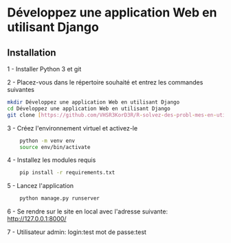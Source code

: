 # Développez une application Web en utilisant Django
## Installation

1 - Installer Python 3 et git

2 - Placez-vous dans le répertoire souhaité et entrez les commandes suivantes
```bash
mkdir Développez une application Web en utilisant Django
cd Développez une application Web en utilisant Django
git clone [https://github.com/VHSR3KorD3R/R-solvez-des-probl-mes-en-utilisant-des-algorithmes-en-Python.git](https://github.com/VHSR3KorD3R/D-veloppez-une-application-Web-en-utilisant-Django.git)
```

3 - Créez l'environnement virtuel et activez-le
```bash
    python -m venv env
    source env/bin/activate
```

4 - Installez les modules requis
```bash
    pip install -r requirements.txt
```

5 - Lancez l'application 
```bash
    python manage.py runserver
```

6 - Se rendre sur le site en local avec l'adresse suivante: http://127.0.0.1:8000/

7 - Utilisateur admin: 
login:test
mot de passe:test
